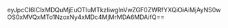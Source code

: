 eyJpcCI6ICIxMDQuMjEuOTIuMTkzIiwgInVwZGF0ZWRfYXQiOiAiMjAyNS0wOS0xMVQxMTo1NzoxNy4xMDc4MjMrMDA6MDAifQ==
